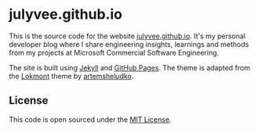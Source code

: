 # julyvee.github.io

This is the source code for the website [julyvee.github.io](https://julyvee.github.io). It's my personal developer blog where I share engineering insights, learnings and methods from my projects at Microsoft Commercial Software Engineering.

The site is built using [Jekyll](https://jekyllrb.com/) and [GitHub Pages](https://pages.github.com/). The theme is adapted from the [Lokmont](https://github.com/artemsheludko/lokmont) theme by [artemsheludko](https://github.com/artemsheludko).

## License

This code is open sourced under the [MIT License](https://github.com/julyvee/julyvee.github.io/blob/main/LICENSE.txt).
